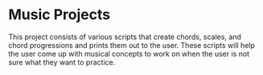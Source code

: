 # Music Projects
This project consists of various scripts that create chords, scales, and chord progressions and prints them out to the user. These scripts will help the user come up with musical concepts to work on when the user is not sure what they want to practice. 